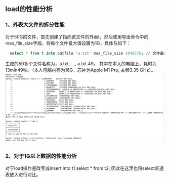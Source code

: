 ## load的性能分析
### 1、外表大文件的拆分性能
对于50G的文件，首先创建了指向该文件的外表t，然后使用导出命令中的max_file_size字段，将每个文件最大值设置为1G，具体与如下：
```sql
  select * from t into outfile 'a.txt' max_file_size 1048576; // 文件最大值单位为KB
```
生成的50多个文件名称为，a.txt, ..., a.txt.49。 其中在本人的电脑上，耗时为13min49秒。（本人电脑内存为16G，芯片为Apple M1 Pro, 主频3.35 GHz）。
![Image](https://github.com/jianwan0214/docs/blob/main/design/performance/export.png)

### 2、对于1G以上数据的性能分析
对于load操作是改写成insert into t1 select * from t2; 因此在这里也将select普通表放入进行对比。
